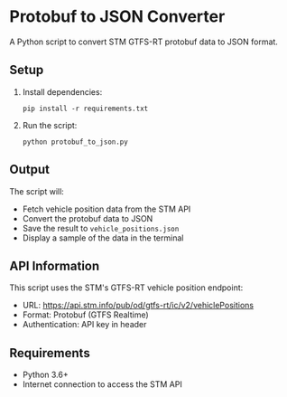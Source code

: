# Protobuf to JSON Converter

A Python script to convert STM GTFS-RT protobuf data to JSON format.

## Setup

1. Install dependencies:
   ```
   pip install -r requirements.txt
   ```

2. Run the script:
   ```
   python protobuf_to_json.py
   ```

## Output

The script will:
- Fetch vehicle position data from the STM API
- Convert the protobuf data to JSON
- Save the result to `vehicle_positions.json`
- Display a sample of the data in the terminal

## API Information

This script uses the STM's GTFS-RT vehicle position endpoint:
- URL: https://api.stm.info/pub/od/gtfs-rt/ic/v2/vehiclePositions
- Format: Protobuf (GTFS Realtime)
- Authentication: API key in header

## Requirements

- Python 3.6+
- Internet connection to access the STM API 